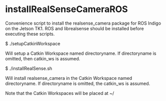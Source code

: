# installRealSenseCameraROS
Convenience script to install the realsense_camera package for ROS Indigo on the Jetson TK1.
ROS and librealsense should be installed before executing these scripts.

$ ./setupCatkinWorkspace <directoryname>

Will setup a Catkin Workspace named directoryname. If directoryname is omitted, then catkin_ws is assumed.

$ ./installRealSense.sh <directoryname>

Will install realsense_camera in the Catkin Workspace named directoryname. If directoryname is omitted, the catkin_ws 
is assumed.

Note that the Catkin Workspaces will be placed at ~/

